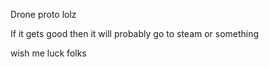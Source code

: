 Drone proto lolz

If it gets good then it will probably go to steam or something

wish me luck folks
